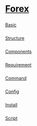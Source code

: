 <style>
.md1{margin-top: 75px;}
.md2{margin-top: 50px;}
.md3{margin-top: 25px;}
.tbl1 td#header{background-color: D1ECCF}
</style>

# [<span style="color:black;">Forex</span>](../index.md) 

<div class="md3"></div>

[Basic](Forex-Basic.md)




<div class="md3"></div>

[Structure](Forex-Structure.md)




<div class="md3"></div>

[Components](Forex-Components.md)




<div class="md3"></div>

[Requirement](Forex-Requirement.md)




<div class="md3"></div>

[Command](Forex-Command.md)




<div class="md3"></div>

[Config](Forex-Config.md)




<div class="md3"></div>

[Install](Forex-Install.md)




<div class="md3"></div>

[Script](Forex-Script.md)